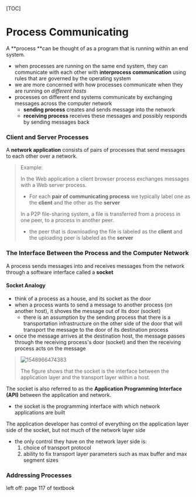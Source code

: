 [TOC]

# Process Communicating

A **process **can be thought of as a program that is running within an end system.

- when processes are running on the same end system, they can communicate with each other with **interprocess communication** using rules that are governed by the operating system
- we are more concerned with how processes communicate when they are running on *different hosts*
- processes on different end systems communicate by exchanging messages across the computer network
  - **sending process** creates and sends message into the network
  - **receiving process** receives these messages and possibly responds by sending messages back



### Client and Server Processes

A **network application** consists of pairs of processes that send messages to each other over a network.

> Example:
>
> In the Web application a client browser process exchanges messages with a Web server process.
>
> - For each **pair of communicating process** we typically label one as the **client** and the other as the **server**
>
> In a P2P file-sharing system, a file is transferred from a process in one peer, to a process in another peer.
>
> - the peer that is downloading the file is labeled as the **client** and the uploading peer is labeled as the **server**



### The Interface Between the Process and the Computer Network

A process sends messages into and receives messages from the network through a software interface called a **socket**

#### Socket Analogy

- think of a process as a house, and its socket as the door
- when a process wants to send a message to another process (on another host), it shoves the message out of its door (socket)
  - there is an assumption by the sending process that there is a transportation infrastructure on the other side of the door that will transport the message to the door of its destination process
- once the message arrives at the destination host, the message passes through the receiving process's door (socket) and then the receiving process acts on the message

> ![1548966474383](C:\Users\ANUGRA~1\AppData\Local\Temp\1548966474383.png)
>
> The figure shows that the socket is the interface between the application layer and the transport layer within a host. 



The socket is also referred to as the **Application Programming Interface (API)** between the application and network.

- the socket is the programming interface with which network applications are built

The application developer has control of everything on the application layer side of the socket, but not much of the network layer side

- the only control they have on the network layer side is:
  1. choice of transport protocol
  2. ability to fix transport layer parameters such as max buffer and max segment sizes 



### Addressing Processes

left off: page 117 of textbook









